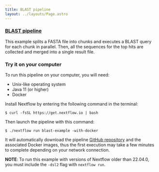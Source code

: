 ```yaml
---
title: BLAST pipeline
layout: ../layouts/Page.astro
---
```



<div class="blg-summary example">
<h3><a href="javascript:void(0)">BLAST pipeline</a></h3>

<p class="text-muted">
    This example splits a FASTA file into chunks and executes a BLAST query for each chunk in parallel. Then, all the sequences for the top hits are collected and merged into a single result file.
</p>

<script type="syntaxhighlighter" class="brush: groovy">
<![CDATA[
#!/usr/bin/env nextflow

/*
 * Defines the pipeline input parameters (with a default value for each one).
 * Each of the following parameters can be specified as command line options.
 */
params.query = "$baseDir/data/sample.fa"
params.db = "$baseDir/blast-db/pdb/tiny"
params.out = "result.txt"
params.chunkSize = 100

db_name = file(params.db).name
db_dir = file(params.db).parent


workflow {
    /*
     * Create a channel emitting the given query fasta file(s).
     * Split the file into chunks containing as many sequences as defined by the parameter 'chunkSize'.
     * Finally, assign the resulting channel to the variable 'ch_fasta'
     */
    Channel
        .fromPath(params.query)
        .splitFasta(by: params.chunkSize, file:true)
        .set { ch_fasta }

    /*
     * Execute a BLAST job for each chunk emitted by the 'ch_fasta' channel
     * and emit the resulting BLAST matches.
     */
    ch_hits = blast(ch_fasta, db_dir)

    /*
     * Each time a file emitted by the 'blast' process, an extract job is executed,
     * producing a file containing the matching sequences.
     */
    ch_sequences = extract(ch_hits, db_dir)

    /*
     * Collect all the sequences files into a single file
     * and print the resulting file contents when complete.
     */
    ch_sequences
        .collectFile(name: params.out)
        .view { file -> "matching sequences:\n ${file.text}" }
}


process blast {
    input:
    path 'query.fa'
    path db

    output:
    path 'top_hits'

    """
    blastp -db $db/$db_name -query query.fa -outfmt 6 > blast_result
    cat blast_result | head -n 10 | cut -f 2 > top_hits
    """
}


process extract {
    input:
    path 'top_hits'
    path db

    output:
    path 'sequences'

    """
    blastdbcmd -db $db/$db_name -entry_batch top_hits | head -n 10 > sequences
    """
}
]]>
</script>
</div>

### Try it on your computer

To run this pipeline on your computer, you will need:

* Unix-like operating system
* Java 11 (or higher)
* Docker

Install Nextflow by entering the following command in the terminal:

    $ curl -fsSL https://get.nextflow.io | bash

Then launch the pipeline with this command:

    $ ./nextflow run blast-example -with-docker

It will automatically download the pipeline [GitHub repository](https://github.com/nextflow-io/blast-example) and the associated Docker images, thus the first execution may take a few minutes to complete depending on your network connection.

__NOTE__: To run this example with versions of Nextflow older than 22.04.0, you must include the `-dsl2` flag with `nextflow run`.
